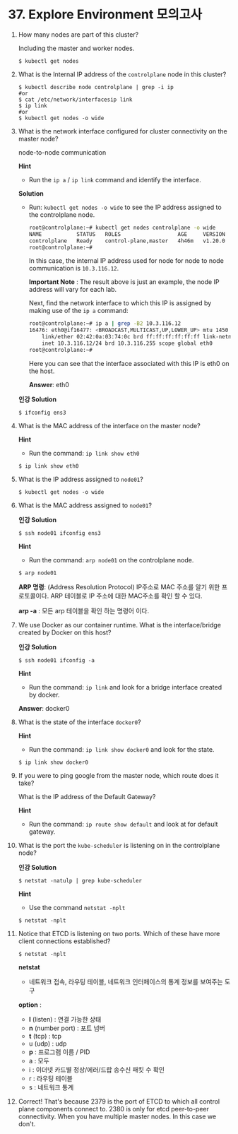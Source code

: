 # 37. Explore Environment 모의고사



1. How many nodes are part of this cluster?

   Including the master and worker nodes.

   ```
   $ kubectl get nodes
   ```

2. What is the Internal IP address of the `controlplane` node in this cluster?

   ```
   $ kubectl describe node controlplane | grep -i ip
   #or
   $ cat /etc/network/interfacesip link
   $ ip link
   #or
   $ kubectl get nodes -o wide
   ```

3. What is the network interface configured for cluster connectivity on the master node?

   node-to-node communication

   **Hint**

   - Run the `ip a` / `ip link` command and identify the interface.

   **Solution**

   - Run: `kubectl get nodes -o wide` to see the IP address assigned to the controlplane node.

     ```sh
     root@controlplane:~# kubectl get nodes controlplane -o wide
     NAME           STATUS   ROLES                  AGE     VERSION   INTERNAL-IP   EXTERNAL-IP   OS-IMAGE             KERNEL-VERSION   CONTAINER-RUNTIME
     controlplane   Ready    control-plane,master   4h46m   v1.20.0   10.3.116.12   <none>        Ubuntu 18.04.5 LTS   5.4.0-1041-gcp   docker://19.3.0
     root@controlplane:~#
     ```

     In this case, the internal IP address used for node for node to node communication is `10.3.116.12`.

     **Important Note** : The result above is just an example, the node IP address will vary for each lab.

     Next, find the network interface to which this IP is assigned by making use of the `ip a` command:

     ```sh
     root@controlplane:~# ip a | grep -B2 10.3.116.12
     16476: eth0@if16477: <BROADCAST,MULTICAST,UP,LOWER_UP> mtu 1450 qdisc noqueue state UP group default 
         link/ether 02:42:0a:03:74:0c brd ff:ff:ff:ff:ff:ff link-netnsid 0
         inet 10.3.116.12/24 brd 10.3.116.255 scope global eth0
     root@controlplane:~# 
     ```

     Here you can see that the interface associated with this IP is eth0 on the host.

     **Answer**: eth0

   **인강 Solution**

   ```
   $ ifconfig ens3
   ```

   

4. What is the MAC address of the interface on the master node?

   **Hint**

   - Run the command: `ip link show eth0`

   ```
   $ ip link show eth0
   ```

5. What is the IP address assigned to `node01`?

   ```
   $ kubectl get nodes -o wide
   ```

6. What is the MAC address assigned to `node01`?

   **인강 Solution**

   ```
   $ ssh node01 ifconfig ens3
   ```

   

   **Hint**

   - Run the command: `arp node01` on the controlplane node.

   ```
   $ arp node01
   ```

   **ARP 명령**: (Address Resolution Protocol) IP주소로 MAC 주소를 알기 위한 프로토콜이다. ARP 테이블로 IP 주소에 대한 MAC주소를 확인 할 수 있다.

   **arp -a** : 모든 arp 테이블을 확인 하는 명령어 이다.

7. We use Docker as our container runtime. What is the interface/bridge created by Docker on this host?

   **인강 Solution**

   ```
   $ ssh node01 ifconfig -a
   ```

   

   **Hint**

   - Run the command: `ip link` and look for a bridge interface created by docker.

   **Answer**: docker0

8. What is the state of the interface `docker0`?

   **Hint**

   - Run the command: `ip link show docker0` and look for the state.

   ```
   $ ip link show docker0
   ```

9. If you were to ping google from the master node, which route does it take?

   What is the IP address of the Default Gateway?

   **Hint**

   - Run the command: `ip route show default` and look at for default gateway.

10. What is the port the `kube-scheduler` is listening on in the controlplane node?

    **인강 Solution**

    ```
    $ netstat -natulp | grep kube-scheduler
    ```

    

    **Hint**

    - Use the command `netstat -nplt`

    ```
    $ netstat -nplt
    ```

11. Notice that ETCD is listening on two ports. Which of these have more client connections established?

    ```
    $ netstat -nplt
    ```

    **netstat** 

    - 네트워크 접속, 라우팅 테이블, 네트워크 인터페이스의 통계 정보를 보여주는 도구

    **option** : 

    - **l** (listen) : 연결 가능한 상태
    - **n** (number port) : 포트 넘버
    - **t** (tcp) : tcp
    - u (udp) : udp
    - **p** : 프로그램 이름 / PID
    - a : 모두
    - i : 이더넷 카드별 정상/에러/드랍 송수신 패킷 수 확인
    - r : 라우팅 테이블
    - s : 네트워크 통계

12. Correct! That's because 2379 is the port of ETCD to which all control plane components connect to. 2380 is only for etcd peer-to-peer connectivity. When you have multiple master nodes. In this case we don't.

